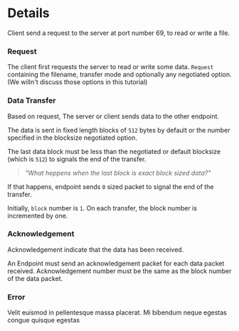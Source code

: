 # Details

Client send a request to the server at port number 69, to read or write a file.

<div id="frame"></div>

### Request

The client first requests the server to read or write some data.
`Request` containing the filename, transfer mode and optionally any negotiated option.
(We willn't discuss those options in this tutorial)


### Data Transfer

Based on request, The server or client sends data to the other endpoint.

The data is sent in fixed length blocks of `512` bytes by default or the number specified in the blocksize negotiated option.

The last data block must be less than the negotiated or default blocksize (which is `512`) to signals the end of the transfer.

> _"What heppens when the last block is exact block sized data?"_

If that happens, endpoint sends `0` sized packet to signal the end of the transfer.

Initially, `block` number is `1`. On each transfer, the block number is incremented by one.

### Acknowledgement

Acknowledgement indicate that the data has been received.

An Endpoint must send an acknowledgement packet for each data packet received.
Acknowledgement number must be the same as the block number of the data packet.

### Error

Velit euismod in pellentesque massa placerat. Mi bibendum neque egestas congue quisque egestas
